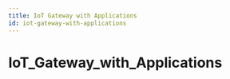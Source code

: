 ```yaml
---
title: IoT Gateway with Applications
id: iot-gateway-with-applications
---
```

# IoT_Gateway_with_Applications